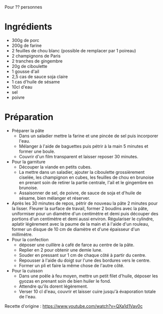 Pour ?? personnes

# Ingrédients
- 300g de porc
- 200g de farine
- 2 feuilles de chou blanc (possible de remplacer par 1 poireau)
- 2 champignons de Paris
- 2 tranches de gingembre
- 20g de ciboulette
- 1 gousse d'ail
- 2,5 cas de sauce soja claire
- 1 cas d'huile de sésame
- 10cl d'eau
- sel
- poivre

# Préparation

- Préparer la pâte
  - Dans un saladier mettre la farine et une pincée de sel puis incorporer l'eau.
  - Mélanger à l'aide de baguettes puis pétrir à la main 5 minutes et former une boule.
  - Couvrir d'un film transparent et laisser reposer 30 minutes.
- Pour la garniture
  - Découper la viande en petits cubes.
  - La mettre dans un saladier, ajouter la ciboulette grossièrement ciselée, les champignon en cubes, les feuilles de chou en brunoise en prenant soin de retirer la partie centrale, l'ail et le gingembre en brunoise.
  - Assaisonner de sel, de poivre, de sauce de soja et d'huile de sésame, bien mélanger et réserver.
- Après les 30 minutes de repos, pétrir de nouveau la pâte 2 minutes pour la lisser. Fleurer la surface de travail, former 2 boudins avec la pâte, uniformiser pour un diamètre d'un centimètre et demi puis découper des portions d'un centimètre et demi aussi environ. Régulariser le cylindre, aplatir légèrement avec la paume de la main et à l'aide d'un rouleau, former un disque de 10 cm de diamètre et d'une épaisseur d'un millimètre.
- Pour la confection
  - déposer une cuillère à café de farce au centre de la pâte.
  - Replier en 2 pour obtenir une demie lune.
  - Souder en pressant sur 1 cm de chaque côté à partir du centre. 
  - Repousser à l'aide du doigt sur l'une des bordures vers le centre.
  - Former un pli et faire la même chose de l'autre côté.
- Pour la cuisson
  - Dans une poêle à feu moyen, mettre un petit filet d'huile, déposer les gyozas en prenant soin de bien huiler le fond.
  - Attendre qu'ils dorent légèrement.
  - Verser 10 cl d'eau, couvrir et laisser cuire jusqu'à évaporation totale de l'eau.

Recette d'origine : https://www.youtube.com/watch?v=QXa1d1Vav0c
